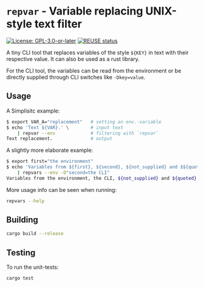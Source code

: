 <!--
SPDX-FileCopyrightText: 2021 Robin Vobruba <hoijui.quaero@gmail.com>

SPDX-License-Identifier: CC0-1.0
-->

# `repvar` - Variable replacing UNIX-style text filter

[![License: GPL-3.0-or-later](
https://img.shields.io/badge/License-GPL%203.0+-blue.svg)](
https://www.gnu.org/licenses/gpl-3.0.html)
[![REUSE status](
https://api.reuse.software/badge/github.com/hoijui/repvar)](
https://api.reuse.software/info/github.com/hoijui/repvar)

A tiny CLI tool that replaces variables of the style `${KEY}`
in text with their respective value.
It can also be used as a rust library.

For the CLI tool,
the variables can be read from the environment
or be directly supplied through CLI switches
like `-Dkey=value`.

## Usage

A Simplisitc example:

```bash
$ export VAR_A="replacement"   # setting an env.-variable
$ echo 'Text ${VAR}.' \        # input text
    | repvar --env             # filtering with `repvar`
Text replacement.              # output
```

A slightly more elaborate example:

```bash
$ export first="the environment"
$ echo 'Variables from ${first}, ${second}, ${not_supplied} and $${quoted}.' \
    | repvars --env -D"second=the CLI"
Variables from the environment, the CLI, ${not_supplied} and ${quoted}.
```

More usage info can be seen when running:

```bash
repvars --help
```

## Building

```bash
cargo build --release
```

## Testing

To run the unit-tests:

```bash
cargo test
```
